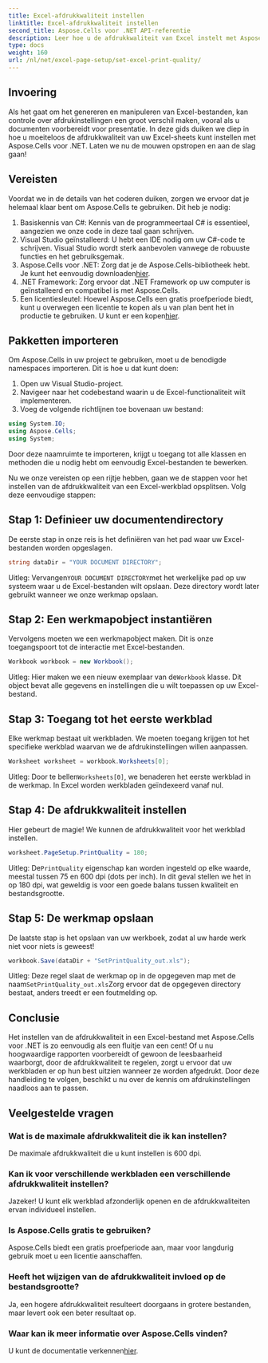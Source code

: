 ```yaml
---
title: Excel-afdrukkwaliteit instellen
linktitle: Excel-afdrukkwaliteit instellen
second_title: Aspose.Cells voor .NET API-referentie
description: Leer hoe u de afdrukkwaliteit van Excel instelt met Aspose.Cells voor .NET met onze stapsgewijze handleiding. Eenvoudige coderingstechnieken voor betere afdrukresultaten.
type: docs
weight: 160
url: /nl/net/excel-page-setup/set-excel-print-quality/
---
```

## Invoering

Als het gaat om het genereren en manipuleren van Excel-bestanden, kan controle over afdrukinstellingen een groot verschil maken, vooral als u documenten voorbereidt voor presentatie. In deze gids duiken we diep in hoe u moeiteloos de afdrukkwaliteit van uw Excel-sheets kunt instellen met Aspose.Cells voor .NET. Laten we nu de mouwen opstropen en aan de slag gaan!

## Vereisten

Voordat we in de details van het coderen duiken, zorgen we ervoor dat je helemaal klaar bent om Aspose.Cells te gebruiken. Dit heb je nodig:

1. Basiskennis van C#: Kennis van de programmeertaal C# is essentieel, aangezien we onze code in deze taal gaan schrijven.
2. Visual Studio geïnstalleerd: U hebt een IDE nodig om uw C#-code te schrijven. Visual Studio wordt sterk aanbevolen vanwege de robuuste functies en het gebruiksgemak.
3. Aspose.Cells voor .NET: Zorg dat je de Aspose.Cells-bibliotheek hebt. Je kunt het eenvoudig downloaden[hier](https://releases.aspose.com/cells/net/).
4. .NET Framework: Zorg ervoor dat .NET Framework op uw computer is geïnstalleerd en compatibel is met Aspose.Cells.
5.  Een licentiesleutel: Hoewel Aspose.Cells een gratis proefperiode biedt, kunt u overwegen een licentie te kopen als u van plan bent het in productie te gebruiken. U kunt er een kopen[hier](https://purchase.aspose.com/buy).

## Pakketten importeren

Om Aspose.Cells in uw project te gebruiken, moet u de benodigde namespaces importeren. Dit is hoe u dat kunt doen:

1. Open uw Visual Studio-project.
2. Navigeer naar het codebestand waarin u de Excel-functionaliteit wilt implementeren.
3. Voeg de volgende richtlijnen toe bovenaan uw bestand:

```csharp
using System.IO;
using Aspose.Cells;
using System;
```

Door deze naamruimte te importeren, krijgt u toegang tot alle klassen en methoden die u nodig hebt om eenvoudig Excel-bestanden te bewerken.

Nu we onze vereisten op een rijtje hebben, gaan we de stappen voor het instellen van de afdrukkwaliteit van een Excel-werkblad opsplitsen. Volg deze eenvoudige stappen:

## Stap 1: Definieer uw documentendirectory

De eerste stap in onze reis is het definiëren van het pad waar uw Excel-bestanden worden opgeslagen. 

```csharp
string dataDir = "YOUR DOCUMENT DIRECTORY";
```

 Uitleg: Vervangen`YOUR DOCUMENT DIRECTORY`met het werkelijke pad op uw systeem waar u de Excel-bestanden wilt opslaan. Deze directory wordt later gebruikt wanneer we onze werkmap opslaan.

## Stap 2: Een werkmapobject instantiëren

Vervolgens moeten we een werkmapobject maken. Dit is onze toegangspoort tot de interactie met Excel-bestanden.

```csharp
Workbook workbook = new Workbook();
```

 Uitleg: Hier maken we een nieuw exemplaar van de`Workbook` klasse. Dit object bevat alle gegevens en instellingen die u wilt toepassen op uw Excel-bestand.

## Stap 3: Toegang tot het eerste werkblad

Elke werkmap bestaat uit werkbladen. We moeten toegang krijgen tot het specifieke werkblad waarvan we de afdrukinstellingen willen aanpassen.

```csharp
Worksheet worksheet = workbook.Worksheets[0];
```

 Uitleg: Door te bellen`Worksheets[0]`, we benaderen het eerste werkblad in de werkmap. In Excel worden werkbladen geïndexeerd vanaf nul.

## Stap 4: De afdrukkwaliteit instellen

Hier gebeurt de magie! We kunnen de afdrukkwaliteit voor het werkblad instellen.

```csharp
worksheet.PageSetup.PrintQuality = 180;
```

 Uitleg: De`PrintQuality` eigenschap kan worden ingesteld op elke waarde, meestal tussen 75 en 600 dpi (dots per inch). In dit geval stellen we het in op 180 dpi, wat geweldig is voor een goede balans tussen kwaliteit en bestandsgrootte.

## Stap 5: De werkmap opslaan

De laatste stap is het opslaan van uw werkboek, zodat al uw harde werk niet voor niets is geweest!

```csharp
workbook.Save(dataDir + "SetPrintQuality_out.xls");
```

 Uitleg: Deze regel slaat de werkmap op in de opgegeven map met de naam`SetPrintQuality_out.xls`Zorg ervoor dat de opgegeven directory bestaat, anders treedt er een foutmelding op.

## Conclusie

Het instellen van de afdrukkwaliteit in een Excel-bestand met Aspose.Cells voor .NET is zo eenvoudig als een fluitje van een cent! Of u nu hoogwaardige rapporten voorbereidt of gewoon de leesbaarheid waarborgt, door de afdrukkwaliteit te regelen, zorgt u ervoor dat uw werkbladen er op hun best uitzien wanneer ze worden afgedrukt. Door deze handleiding te volgen, beschikt u nu over de kennis om afdrukinstellingen naadloos aan te passen.

## Veelgestelde vragen

### Wat is de maximale afdrukkwaliteit die ik kan instellen?  
De maximale afdrukkwaliteit die u kunt instellen is 600 dpi.

### Kan ik voor verschillende werkbladen een verschillende afdrukkwaliteit instellen?  
Jazeker! U kunt elk werkblad afzonderlijk openen en de afdrukkwaliteiten ervan individueel instellen.

### Is Aspose.Cells gratis te gebruiken?  
Aspose.Cells biedt een gratis proefperiode aan, maar voor langdurig gebruik moet u een licentie aanschaffen.

### Heeft het wijzigen van de afdrukkwaliteit invloed op de bestandsgrootte?  
Ja, een hogere afdrukkwaliteit resulteert doorgaans in grotere bestanden, maar levert ook een beter resultaat op.

### Waar kan ik meer informatie over Aspose.Cells vinden?  
 U kunt de documentatie verkennen[hier](https://reference.aspose.com/cells/net/).